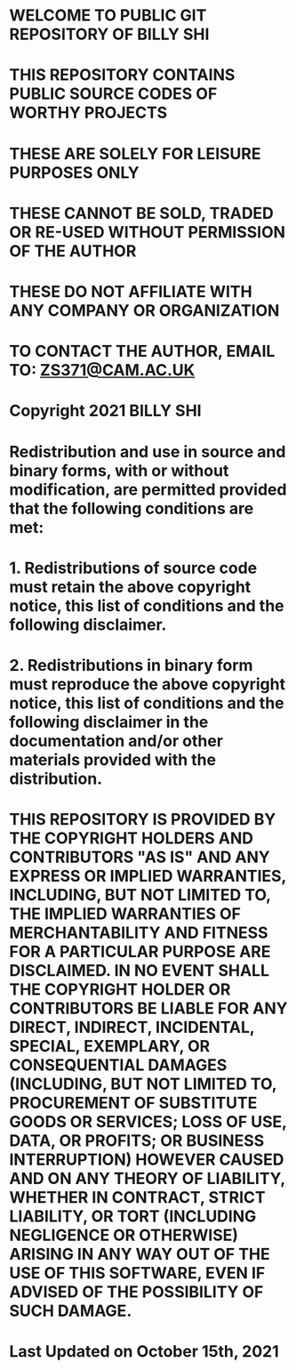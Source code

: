 # WELCOME TO PUBLIC GIT REPOSITORY OF BILLY SHI

# THIS REPOSITORY CONTAINS PUBLIC SOURCE CODES OF WORTHY PROJECTS
# THESE ARE SOLELY FOR LEISURE PURPOSES ONLY
# THESE CANNOT BE SOLD, TRADED OR RE-USED WITHOUT PERMISSION OF THE AUTHOR
# THESE DO NOT AFFILIATE WITH ANY COMPANY OR ORGANIZATION

# TO CONTACT THE AUTHOR, EMAIL TO: ZS371@CAM.AC.UK

# Copyright 2021 BILLY SHI

# Redistribution and use in source and binary forms, with or without modification, are permitted provided that the following conditions are met:

# 1. Redistributions of source code must retain the above copyright notice, this list of conditions and the following disclaimer.

# 2. Redistributions in binary form must reproduce the above copyright notice, this list of conditions and the following disclaimer in the documentation and/or other materials provided with the distribution.

# THIS REPOSITORY IS PROVIDED BY THE COPYRIGHT HOLDERS AND CONTRIBUTORS "AS IS" AND ANY EXPRESS OR IMPLIED WARRANTIES, INCLUDING, BUT NOT LIMITED TO, THE IMPLIED WARRANTIES OF MERCHANTABILITY AND FITNESS FOR A PARTICULAR PURPOSE ARE DISCLAIMED. IN NO EVENT SHALL THE COPYRIGHT HOLDER OR CONTRIBUTORS BE LIABLE FOR ANY DIRECT, INDIRECT, INCIDENTAL, SPECIAL, EXEMPLARY, OR CONSEQUENTIAL DAMAGES (INCLUDING, BUT NOT LIMITED TO, PROCUREMENT OF SUBSTITUTE GOODS OR SERVICES; LOSS OF USE, DATA, OR PROFITS; OR BUSINESS INTERRUPTION) HOWEVER CAUSED AND ON ANY THEORY OF LIABILITY, WHETHER IN CONTRACT, STRICT LIABILITY, OR TORT (INCLUDING NEGLIGENCE OR OTHERWISE) ARISING IN ANY WAY OUT OF THE USE OF THIS SOFTWARE, EVEN IF ADVISED OF THE POSSIBILITY OF SUCH DAMAGE.

# Last Updated on October 15th, 2021
